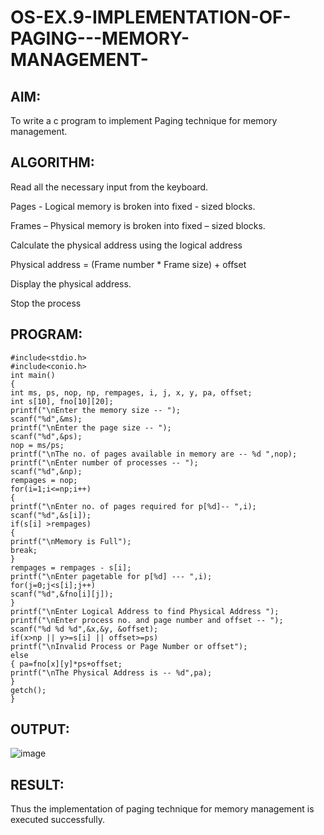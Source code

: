# OS-EX.9-IMPLEMENTATION-OF-PAGING---MEMORY-MANAGEMENT-

 ## AIM:

To write a c program to implement Paging technique for memory management.


## ALGORITHM:

Read all the necessary input from the keyboard.

Pages - Logical memory is broken into fixed - sized blocks.

Frames – Physical memory is broken into fixed – sized blocks.

Calculate the physical address using the logical address

Physical address = (Frame number * Frame size) + offset

Display the physical address.

Stop the process

## PROGRAM:
```
#include<stdio.h>
#include<conio.h>
int main()
{
int ms, ps, nop, np, rempages, i, j, x, y, pa, offset;
int s[10], fno[10][20];
printf("\nEnter the memory size -- ");
scanf("%d",&ms);
printf("\nEnter the page size -- ");
scanf("%d",&ps);
nop = ms/ps;
printf("\nThe no. of pages available in memory are -- %d ",nop);
printf("\nEnter number of processes -- ");
scanf("%d",&np);
rempages = nop;
for(i=1;i<=np;i++)
{
printf("\nEnter no. of pages required for p[%d]-- ",i);
scanf("%d",&s[i]);
if(s[i] >rempages)
{
printf("\nMemory is Full");
break;
}
rempages = rempages - s[i];
printf("\nEnter pagetable for p[%d] --- ",i);
for(j=0;j<s[i];j++)
scanf("%d",&fno[i][j]);
}
printf("\nEnter Logical Address to find Physical Address ");
printf("\nEnter process no. and page number and offset -- ");
scanf("%d %d %d",&x,&y, &offset);
if(x>np || y>=s[i] || offset>=ps)
printf("\nInvalid Process or Page Number or offset");
else
{ pa=fno[x][y]*ps+offset;
printf("\nThe Physical Address is -- %d",pa);
}
getch();
}
```
## OUTPUT:

![image](https://github.com/gokul-sureshkumar/OS-EX.9-IMPLEMENTATION-OF-PAGING---MEMORY-MANAGEMENT-/assets/121148715/6660b252-7d94-44b7-b67a-1e9b6c1ae162)

## RESULT:

Thus the implementation of paging technique for memory management is executed successfully.

